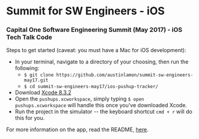 # Summit for SW Engineers - iOS
### Capital One Software Engineering Summit (May 2017) - iOS Tech Talk Code

Steps to get started (caveat: you must have a Mac for iOS development):
- In your terminal, navigate to a directory of your choosing, then run the following: 
  - `$ git clone https://github.com/austinlamon/summit-sw-engineers-may17.git`
  - `$ cd summit-sw-engineers-may17/ios-pushup-tracker/`
- Download [Xcode 8.3.2](https://developer.apple.com/xcode/download/)
- Open the `pushups.xcworkspace`, simply typing `$ open pushups.xcworkspace` will handle this once you've downloaded Xcode.
- Run the project in the simulator -- the keyboard shortcut `cmd + r` will do this for you.

For more information on the app, read the README, [here](https://github.com/austinlamon/summit-sw-engineers-may17/tree/master/ios-pushup-tracker).
